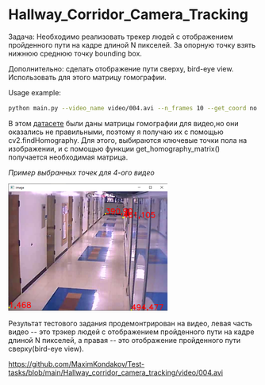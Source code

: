 # Hallway_Corridor_Camera_Tracking
Задача: Необходимо реализовать трекер людей с отображением пройденного пути на кадре длиной N пикселей. 
За опорную точку взять нижнюю среднюю точку bounding box.

Дополнительно: сделать отображение пути сверху, bird-eye view. Использовать для этого матрицу гомографии.

Usage example:
```bash
python main.py --video_name video/004.avi --n_frames 10 --get_coord no
```
В этом [датасете](http://www.santhoshsunderrajan.com/datasets.html#hfh_tracking) были даны матрицы гомографии для видео,но они оказались не правильными, поэтому я получаю их с помощью cv2.findHomography. Для этого, выбираются ключевые точки пола на изображении, и с помощью функции get_homography_matrix() получается  необходимая матрица.

*Пример выбранных точек для 4-ого видео* 

![Screenshot](additional/Selected_points.png)

Результат тестового задания продемонтрирован на видео, левая часть видео -- это трэкер людей с отображением пройденного пути на кадре длиной N пикселей,
а правая -- это отображение пройденного пути сверху(bird-eye view).

https://github.com/MaximKondakov/Test-tasks/blob/main/Hallway_corridor_camera_tracking/video/004.avi

